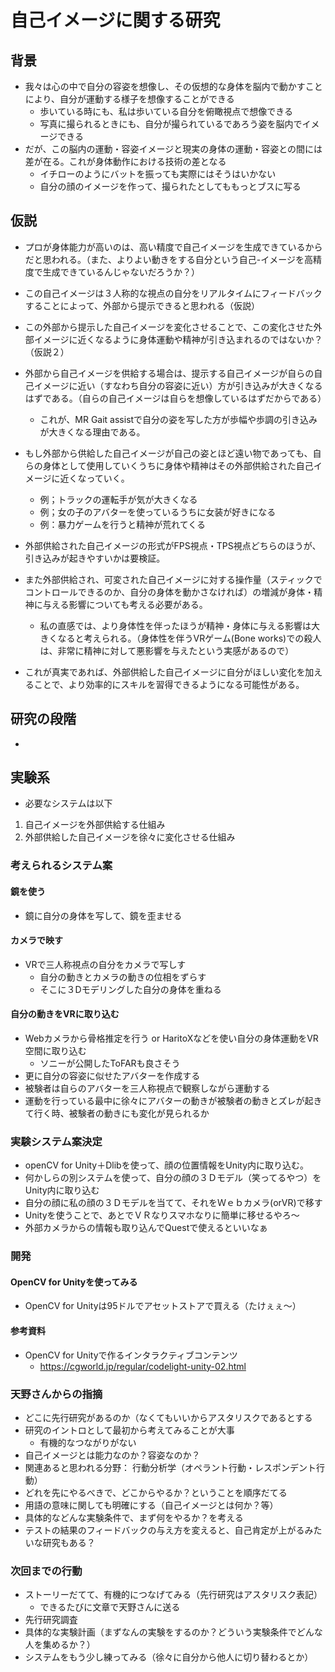 # 自己イメージに関する研究
## 背景
- 我々は心の中で自分の容姿を想像し、その仮想的な身体を脳内で動かすことにより、自分が運動する様子を想像することができる
    - 歩いている時にも、私は歩いている自分を俯瞰視点で想像できる
    - 写真に撮られるときにも、自分が撮られているであろう姿を脳内でイメージできる
- だが、この脳内の運動・容姿イメージと現実の身体の運動・容姿との間には差が在る。これが身体動作における技術の差となる
    - イチローのようにバットを振っても実際にはそうはいかない
    - 自分の顔のイメージを作って、撮られたとしてももっとブスに写る

## 仮説
- プロが身体能力が高いのは、高い精度で自己イメージを生成できているからだと思われる。（また、よりよい動きをする自分という自己-イメージを高精度で生成できているんじゃないだろうか？）
- この自己イメージは３人称的な視点の自分をリアルタイムにフィードバックすることによって、外部から提示できると思われる（仮説）
- この外部から提示した自己イメージを変化させることで、この変化させた外部イメージに近くなるように身体運動や精神が引き込まれるのではないか？（仮説２）
- 外部から自己イメージを供給する場合は、提示する自己イメージが自らの自己イメージに近い（すなわち自分の容姿に近い）方が引き込みが大きくなるはずである。（自らの自己イメージは自らを想像しているはずだからである）
    - これが、MR Gait assistで自分の姿を写した方が歩幅や歩調の引き込みが大きくなる理由である。

- もし外部から供給した自己イメージが自己の姿とほど遠い物であっても、自らの身体として使用していくうちに身体や精神はその外部供給された自己イメージに近くなっていく。
    - 例；トラックの運転手が気が大きくなる
    - 例；女の子のアバターを使っているうちに女装が好きになる
    - 例：暴力ゲームを行うと精神が荒れてくる

- 外部供給された自己イメージの形式がFPS視点・TPS視点どちらのほうが、引き込みが起きやすいかは要検証。
- また外部供給され、可変された自己イメージに対する操作量（スティックでコントロールできるのか、自分の身体を動かさなければ）の増減が身体・精神に与える影響についても考える必要がある。
    - 私の直感では、より身体性を伴ったほうが精神・身体に与える影響は大きくなると考えられる。（身体性を伴うVRゲーム(Bone works)での殺人は、非常に精神に対して悪影響を与えたという実感があるので）
- これが真実であれば、外部供給した自己イメージに自分がほしい変化を加えることで、より効率的にスキルを習得できるようになる可能性がある。

## 研究の段階
- 

## 実験系
- 必要なシステムは以下
1. 自己イメージを外部供給する仕組み
2. 外部供給した自己イメージを徐々に変化させる仕組み

### 考えられるシステム案
#### 鏡を使う
- 鏡に自分の身体を写して、鏡を歪ませる
#### カメラで映す
- VRで三人称視点の自分をカメラで写しす
    - 自分の動きとカメラの動きの位相をずらす
    - そこに３Dモデリングした自分の身体を重ねる
#### 自分の動きをVRに取り込む
- Webカメラから骨格推定を行う or HaritoXなどを使い自分の身体運動をVR空間に取り込む
    - ソニーが公開したToFARも良さそう
- 更に自分の容姿に似せたアバターを作成する
- 被験者は自らのアバターを三人称視点で観察しながら運動する
- 運動を行っている最中に徐々にアバターの動きが被験者の動きとズレが起きて行く時、被験者の動きにも変化が見られるか

### 実験システム案決定
- openCV for Unity＋Dlibを使って、顔の位置情報をUnity内に取り込む。
- 何かしらの別システムを使って、自分の顔の３Ｄモデル（笑ってるやつ）をUnity内に取り込む
- 自分の顔に私の顔の３Ｄモデルを当てて、それをＷｅｂカメラ(orVR)で移す
- Unityを使うことで、あとでＶＲなりスマホなりに簡単に移せるやろ～
- 外部カメラからの情報も取り込んでQuestで使えるといいなぁ

### 開発
#### OpenCV for Unityを使ってみる
- OpenCV for Unityは95ドルでアセットストアで買える（たけぇぇ～）

#### 参考資料
- OpenCV for Unityで作るインタラクティブコンテンツ
    - https://cgworld.jp/regular/codelight-unity-02.html


### 天野さんからの指摘
- どこに先行研究があるのか（なくてもいいからアスタリスクであるとする
- 研究のイントロとして最初から考えてみることが大事
    - 有機的なつながりがない
- 自己イメージとは能力なのか？容姿なのか？
- 関連あると思われる分野：
    行動分析学（オペラント行動・レスポンデント行動）
- どれを先にやるべきで、どこからやるか？ということを順序だてる
- 用語の意味に関しても明確にする（自己イメージとは何か？等）
- 具体的などんな実験条件で、まず何をやるか？を考える
- テストの結果のフィードバックの与え方を変えると、自己肯定が上がるみたいな研究もある？

### 次回までの行動
- ストーリーだてて、有機的につなげてみる（先行研究はアスタリスク表記）
    - できるたびに文章で天野さんに送る
- 先行研究調査
- 具体的な実験計画（まずなんの実験をするのか？どういう実験条件でどんな人を集めるか？）
- システムをもう少し練ってみる（徐々に自分から他人に切り替わるとか）
 
